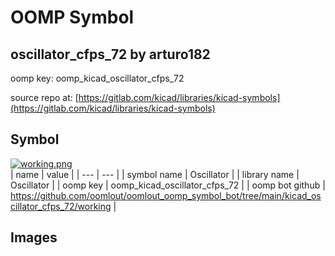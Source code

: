 # OOMP Symbol  
## oscillator_cfps_72  by arturo182  
  
oomp key: oomp_kicad_oscillator_cfps_72  
  
source repo at: [https://gitlab.com/kicad/libraries/kicad-symbols](https://gitlab.com/kicad/libraries/kicad-symbols)  
## Symbol  
  
[![working.png](working_600.png)](working.png)  
| name | value | 
| --- | --- | 
| symbol name | Oscillator | 
| library name | Oscillator | 
| oomp key | oomp_kicad_oscillator_cfps_72 | 
| oomp bot github | https://github.com/oomlout/oomlout_oomp_symbol_bot/tree/main/kicad_oscillator_cfps_72/working | 
## Images  
